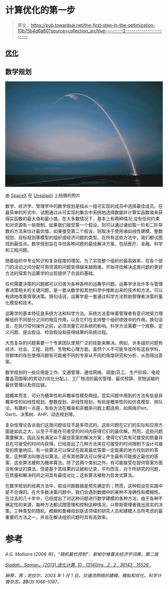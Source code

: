 # 计算优化的第一步

> 原文：<https://pub.towardsai.net/the-first-step-in-the-optimization-f0b75b4d6a60?source=collection_archive---------2----------------------->

## [优化](https://towardsai.net/p/category/optimization)

## 数学规划

![](img/ec9f4a03226a8ec8a685215c9706c708.png)

由 [SpaceX](https://unsplash.com/@spacex?utm_source=medium&utm_medium=referral) 在 [Unsplash](https://unsplash.com?utm_source=medium&utm_medium=referral) 上拍摄的照片

数学、经济学、管理学中的数学规划是指从一组可实现的成员中选择最佳成员。在最简单的形式中，试图通过从可实现的集合中系统地选择数据并计算实函数值来获得实函数的最大值和最小值。在大多数情况下，基本上有两种情况:没有任何约束和对资源有一些限制。如果我们接受第一个假设，则可以通过诸如取一阶和二阶导数的方法来估计最优值，如果接受第二个假设，则取决于使用诸如线性建模、整数规划、目标规划等模型的组织或经济问题的类型。在所有这些方法中，我们都试图找到最佳点。数学规划旨在寻找各种问题的最佳解决方案，包括医疗、金融、科学和工程问题。

随着组织中专业知识和复杂程度的增加，为了实现整个组织的最高效率，在各个部门的活动之间分配可用资源的问题变得越来越困难。开始寻找解决这类问题的更好方法的探索为运筹学的出现提供了合适的基础。

任何需要决策的问题都可以归类为各种各样的运筹学问题。运筹学涉及许多与管理者决策相关的关键问题，是一套从数学和其他科学中推断出来的技术和方法，可以有效地改善管理决策。换句话说，运筹学是一套通过科学方法帮助管理者决策的量化模型和技术。

运筹学的基本特征是系统方法和科学方法。系统方法意味着管理者有意识地努力理解组织不同部分之间的相互作用，以及它们在支持整个组织绩效中的作用。换句话说，在执行任何操作之前，必须测量它对系统的影响。科学方法需要一个观察、定义问题、提出假设、检验假设和获得结果的系统过程。

大而复杂的问题需要一个专家团队使用广泛的技能来解决。例如，许多组织问题有经济、社会、工程、自然、生物和心理方面。虽然个人不可能专攻所有这些学科，但群体的存在使得问题有可能被不同的专家从不同的角度研究和分析，从而得出答案。

数学规划的一些应用是工作、交通管理、通信网络、调度(员工、生产阶段、电视覆盖范围等)的劳动力优化分配。)、工厂物流的最优管理、最优预算、货物运输的最优管理以及供应链。

就概率而言，可分为概率性和非概率性模型两组。现实问题中用到的方法有些是非概率性的如线性规划、整数规划、非线性规划，有些是概率性的如仿真模型、排队论。有趣的一点是，有些方法在概率和非概率问题上都适用，如网络(Pert、Gert)、决策树、AHP、动态规划等。

复杂性理论告诉我们这类问题往往不是多项式的。这些问题在它们的实际和应用方面是如此之大，以至于不能在可接受的时间内获得它们的最优解。然而，这些问题需要解决，因此没有满足以下最佳答案的解决方案；使得它们具有可接受的质量并且在可接受的时间内获得。已经提出了几种方法来在可接受的时间限制下设计可接受的质量响应。有一些算法可以保证在距离最优答案一定距离的地方找到好的答案，这种算法叫做近似算法。还有其他算法可以保证产生最有可能接近最优的答案，这些算法被称为概率算法。除了这两个类别之外，有可能接受在提供答案方面没有保证的算法，但是基于其结果的证据和记录，平均而言，对于所研究的问题，在质量和解决时间之间具有最佳对比；这些算法被称为启发式算法。

在数学规划的经典方法中，假设问题数据是预先确定的；然而，这种假设在实践中是不合理的。在大多数决策问题中，我们会遇到数据中的某种不准确性和模糊性。在过去的几十年中，已经提出了对这种问题进行数学建模的各种方法，由于各种不确定性的来源，每种方法都试图管理和控制这种情况，以帮助管理者做出现实的决策。三种类型的随机、模糊和鲁棒规划是该领域的研究人员和建模人员所考虑的最重要的方法之一，并且在解决组织问题时具有高效率。

# 参考

*A.G. Malliaris (2008 年)。“随机最优控制”，新帕尔格雷夫经济学词典，第二版*

[*Siadati，Saman。(2013).进化计算. 10 . 13140/rg . 2 . 2 . 36143 . 15526 .*](https://www.researchgate.net/publication/342068614_Evolutionary_Computation)

*赫蒂，男；克拉尔，2003 年 1 月 1 日。交通流网络的建模、模拟和优化。科学计算杂志。****25****(3):1066–1087。*